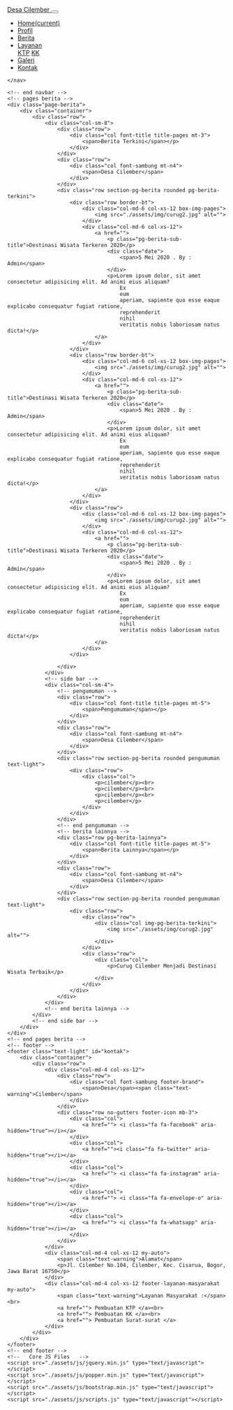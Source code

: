 <!DOCTYPE html>
<html lang="en">

<head>
    <meta charset="UTF-8">
    <meta name="viewport" content="width=device-width, initial-scale=1.0">
    <title>Desa Cilember</title>
    <link href="https://fonts.googleapis.com/css2?family=Playfair+Display&display=swap" rel="stylesheet">
    <link href="https://fonts.googleapis.com/css2?family=Open+Sans:wght@300&display=swap" rel="stylesheet">
    <link href="https://fonts.googleapis.com/css2?family=Dancing+Script&display=swap" rel="stylesheet">
    <link rel="stylesheet" href="./assets/css/bootstrap.min.css">
    <link rel="stylesheet" href="./assets/font-awesome-4.7.0/css/font-awesome.min.css">
    <link rel="stylesheet" href="./assets/css/style.css">
</head>

<body id="page-top">
    <!-- Navbar-->
    <nav class="navbar navbar-bg navbar-expand-lg navbar-dark sticky-top px-4 pt-3 pb-2">
        <div class="container-fluid">
            <a class="navbar-brand font-title" href="index.html">
                <img src="./assets/img/kab_bogor.png" alt="" loading="lazy">Desa Cilember
            </a>
            <button class="navbar-toggler" type="button" data-toggle="collapse" data-target="#navbarNav"
                aria-controls="navbarNav" aria-expanded="false" aria-label="Toggle navigation">
                <span class="navbar-toggler-icon"></span>
            </button>
            <div class="collapse navbar-collapse justify-content-end font-title" id="navbarNav">
                <ul class="navbar-nav">
                    <li class="nav-item">
                        <a class="nav-link" href="index.html">Home<span class="sr-only">(current)</span></a>
                    </li>
                    <li class="nav-item">
                        <a class="nav-link" href="profil.html">Profil</a>
                    </li>
                    <li class="nav-item active">
                        <a class="nav-link" href="#page-top">Berita</a>
                    </li>
                    <li class="nav-item dropdown">
                        <a class="nav-link dropdown-toggle" href="#" id="navbarDropdown" role="button"
                            data-toggle="dropdown" aria-haspopup="true" aria-expanded="false">
                            Layanan
                        </a>
                        <div class="dropdown-menu" aria-labelledby="navbarDropdown">
                            <a class="dropdown-item" href="#">KTP</a>
                            <a class="dropdown-item" href="#">KK</a>
                        </div>
                    </li>
                    <li class="nav-item">
                        <a class="nav-link" href="gallery.html">Galeri</a>
                    </li>
                    <li class="nav-item">
                        <a class="nav-link" href="#kontak">Kontak</a>
                    </li>
                </ul>
            </div>
        </div>

    </nav>

    <!-- end navbar -->
    <!-- pages berita -->
    <div class="page-berita">
        <div class="container">
            <div class="row">
                <div class="col-sm-8">
                    <div class="row">
                        <div class="col font-title title-pages mt-3">
                            <span>Berita Terkini</span></p>
                        </div>
                    </div>
                    <div class="row">
                        <div class="col font-sambung mt-n4">
                            <span>Desa Cilember</span>
                        </div>
                    </div>
                    <div class="row section-pg-berita rounded pg-berita-terkini">
                        <div class="row border-bt">
                            <div class="col-md-6 col-xs-12 box-img-pages">
                                <img src="./assets/img/curug2.jpg" alt="">
                            </div>
                            <div class="col-md-6 col-xs-12">
                                <a href="">
                                    <p class="pg-berita-sub-title">Destinasi Wisata Terkeren 2020</p>
                                    <div class="date">
                                        <span>5 Mei 2020 . By : Admin</span>
                                    </div>
                                    <p>Lorem ipsum dolor, sit amet consectetur adipisicing elit. Ad animi eius aliquam?
                                        Ex
                                        eum
                                        aperiam, sapiente quo esse eaque explicabo consequatur fugiat ratione,
                                        reprehenderit
                                        nihil
                                        veritatis nobis laboriosam natus dicta!</p>
                                </a>
                            </div>
                        </div>
                        <div class="row border-bt">
                            <div class="col-md-6 col-xs-12 box-img-pages">
                                <img src="./assets/img/curug2.jpg" alt="">
                            </div>
                            <div class="col-md-6 col-xs-12">
                                <a href="">
                                    <p class="pg-berita-sub-title">Destinasi Wisata Terkeren 2020</p>
                                    <div class="date">
                                        <span>5 Mei 2020 . By : Admin</span>
                                    </div>
                                    <p>Lorem ipsum dolor, sit amet consectetur adipisicing elit. Ad animi eius aliquam?
                                        Ex
                                        eum
                                        aperiam, sapiente quo esse eaque explicabo consequatur fugiat ratione,
                                        reprehenderit
                                        nihil
                                        veritatis nobis laboriosam natus dicta!</p>
                                </a>
                            </div>
                        </div>
                        <div class="row">
                            <div class="col-md-6 col-xs-12 box-img-pages">
                                <img src="./assets/img/curug2.jpg" alt="">
                            </div>
                            <div class="col-md-6 col-xs-12">
                                <a href="">
                                    <p class="pg-berita-sub-title">Destinasi Wisata Terkeren 2020</p>
                                    <div class="date">
                                        <span>5 Mei 2020 . By : Admin</span>
                                    </div>
                                    <p>Lorem ipsum dolor, sit amet consectetur adipisicing elit. Ad animi eius aliquam?
                                        Ex
                                        eum
                                        aperiam, sapiente quo esse eaque explicabo consequatur fugiat ratione,
                                        reprehenderit
                                        nihil
                                        veritatis nobis laboriosam natus dicta!</p>
                                </a>
                            </div>
                        </div>

                    </div>
                </div>
                <!-- side bar -->
                <div class="col-sm-4">
                    <!-- pengumuman -->
                    <div class="row">
                        <div class="col font-title title-pages mt-5">
                            <span>Pengumuman</span></p>
                        </div>
                    </div>
                    <div class="row">
                        <div class="col font-sambung mt-n4">
                            <span>Desa Cilember</span>
                        </div>
                    </div>
                    <div class="row section-pg-berita rounded pengumuman text-light">
                        <div class="row">
                            <div class="col">
                                <p>cilember</p><br>
                                <p>cilember</p><br>
                                <p>cilember</p><br>
                                <p>cilember</p>
                            </div>
                        </div>
                    </div>
                    <!-- end pengumuman -->
                    <!-- berita lainnya -->
                    <div class="row pg-berita-lainnya">
                        <div class="col font-title title-pages mt-5">
                            <span>Berita Lainnya</span></p>
                        </div>
                    </div>
                    <div class="row">
                        <div class="col font-sambung mt-n4">
                            <span>Desa Cilember</span>
                        </div>
                    </div>
                    <div class="row section-pg-berita rounded pengumuman text-light">
                        <div class="row">
                            <div class="row">
                                <div class="col img-pg-berita-terkini">
                                    <img src="./assets/img/curug2.jpg" alt="">
                                </div>
                            </div>
                            <div class="row">
                                <div class="col">
                                    <p>Curug Cilember Menjadi Destinasi Wisata Terbaik</p>
                                </div>
                            </div>
                        </div>
                    </div>
                </div>
                <!-- end berita lainnya -->
            </div>
            <!-- end side bar -->
        </div>
    </div>
    <!-- end pages berita -->
    <!-- footer -->
    <footer class="text-light" id="kontak">
        <div class="container">
            <div class="row">
                <div class="col-md-4 col-xs-12">
                    <div class="row">
                        <div class="col font-sambung footer-brand">
                            <span>Desa</span><span class="text-warning">Cilember</span>
                        </div>
                    </div>
                    <div class="row no-gutters footer-icon mb-3">
                        <div class="col">
                            <a href=""> <i class="fa fa-facebook" aria-hidden="true"></i></a>
                        </div>
                        <div class="col">
                            <a href=""><i class="fa fa-twitter" aria-hidden="true"></i></a>
                        </div>
                        <div class="col">
                            <a href=""> <i class="fa fa-instagram" aria-hidden="true"></i></a>
                        </div>
                        <div class="col">
                            <a href=""> <i class="fa fa-envelope-o" aria-hidden="true"></i></a>
                        </div>
                        <div class="col">
                            <a href=""> <i class="fa fa-whatsapp" aria-hidden="true"></i></a>
                        </div>
                    </div>
                </div>
                <div class="col-md-4 col-xs-12 my-auto">
                    <span class="text-warning">Alamat</span>
                    <p>Jl. Cilember No.104, Cilember, Kec. Cisarua, Bogor, Jawa Barat 16750</p>
                </div>
                <div class="col-md-4 col-xs-12 footer-layanan-masyarakat my-auto">
                    <span class="text-warning">Layanan Masyarakat :</span><br>
                    <a href=""> Pembuatan KTP </a><br>
                    <a href=""> Pembuatan KK </a><br>
                    <a href=""> Pembuatan Surat-surat </a>
                </div>
            </div>
        </div>
    </footer>
    <!-- end footer -->
    <!--   Core JS Files   -->
    <script src="./assets/js/jquery.min.js" type="text/javascript"></script>
    <script src="./assets/js/popper.min.js" type="text/javascript"></script>
    <script src="./assets/js/bootstrap.min.js" type="text/javascript"></script>
    <script src="./assets/js/scripts.js" type="text/javascript"></script>
</body>

</html>